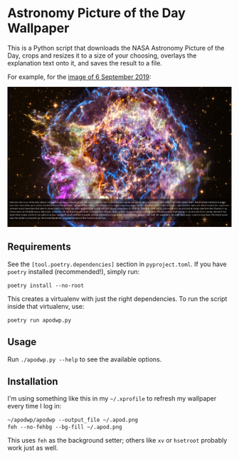 Astronomy Picture of the Day Wallpaper
======================================

This is a Python script that downloads the NASA Astronomy Picture of the Day,
crops and resizes it to a size of your choosing, overlays the explanation text
onto it, and saves the result to a file.

For example, for the
[image of 6 September 2019](https://apod.nasa.gov/apod/ap190906.html):

![Example image](example-2019-09-06.jpg)

Requirements
------------

See the `[tool.poetry.dependencies]` section in `pyproject.toml`. If you have
`poetry` installed (recommended!), simply run:

    poetry install --no-root

This creates a virtualenv with just the right dependencies. To run the script
inside that virtualenv, use:

    poetry run apodwp.py

Usage
-----

Run `./apodwp.py --help` to see the available options.

Installation
------------

I'm using something like this in my `~/.xprofile` to refresh my wallpaper every
time I log in:

    ~/apodwp/apodwp --output_file ~/.apod.png
    feh --no-fehbg --bg-fill ~/.apod.png

This uses `feh` as the background setter; others like `xv` or `hsetroot`
probably work just as well.
